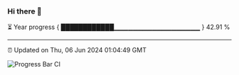 ### Hi there 👋

⏳ Year progress { ████████████▁▁▁▁▁▁▁▁▁▁▁▁▁▁▁▁▁▁ } 42.91 %

---

⏰ Updated on Thu, 06 Jun 2024 01:04:49 GMT

![Progress Bar CI](https://github.com/liununu/liununu/workflows/Progress%20Bar%20CI/badge.svg)
